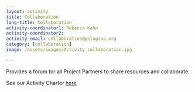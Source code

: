 ```yaml
---
layout: activity
title: Collaboration
long-title: Collaboration
activity-coordinator1: Rebecca Kahn
activity-coordinator2: 
activity-email: collaboration@pelagios.org
category: [collaboration]
image: /assets/images/Activity_collaboration.jpg

---
```


Provides a forum for all Project Partners to share resources and collaborate.

See our Activity Charter <a href="https://docs.google.com/document/d/1RtESTmFwRg9mDIm2Y_aDyo5hnGn2ALc_w2F2RXrmjNk/edit">here</a> <!--more-->
